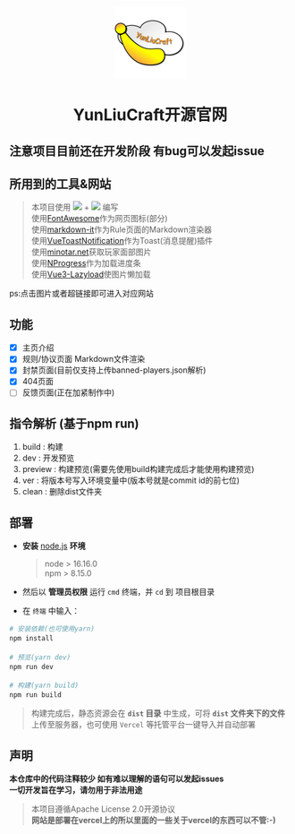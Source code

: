 <div align='center'>
<img src='./src/imgs/logo.webp' width='128px' height='128px'>
<h1>YunLiuCraft开源官网</h1>
</div>

## 注意项目目前还在开发阶段 有bug可以发起issue

## 所用到的工具&网站
> 本项目使用 [<img src='https://img.shields.io/badge/Vue3-%234FC08D?logo=vue.js&logoColor=white'>](https://cn.vuejs.org/) + [<img src='https://img.shields.io/badge/Less-%231D365D?logo=less&logoColor=white'>](https://lesscss.org/)
 编写  
> 使用[FontAwesome](https://www.fontawesome.com)作为网页图标(部分)  
> 使用[markdown-it](https://github.com/markdown-it/markdown-it)作为Rule页面的Markdown渲染器  
> 使用[VueToastNotification](https://github.com/ankurk91/vue-toast-notification)作为Toast(消息提醒)插件  
> 使用[minotar.net](https://minotar.net/)获取玩家面部图片  
> 使用[NProgress](https://ricostacruz.com/nprogress/)作为加载进度条  
> 使用[Vue3-Lazyload]()使图片懒加载

ps:点击图片或者超链接即可进入对应网站

## 功能
- [x] 主页介绍
- [x] 规则/协议页面 Markdown文件渲染
- [x] 封禁页面(目前仅支持上传banned-players.json解析)
- [x] 404页面
- [ ] 反馈页面(正在加紧制作中)

## 指令解析 (基于npm run)
1. build : 构建
2. dev : 开发预览
3. preview : 构建预览(需要先使用build构建完成后才能使用构建预览)
4. ver : 将版本号写入环境变量中(版本号就是commit id的前七位)
5. clean : 删除dist文件夹

## 部署
* **安装** [node.js](https://nodejs.org/zh-cn/) **环境**

  > node > 16.16.0  
  > npm > 8.15.0
  
* 然后以 **管理员权限** 运行 `cmd` 终端，并 `cd` 到 项目根目录
* 在 `终端` 中输入：

```bash
# 安装依赖(也可使用yarn)
npm install

# 预览(yarn dev)
npm run dev

# 构建(yarn build)
npm run build
```
> 构建完成后，静态资源会在 **`dist` 目录** 中生成，可将 **`dist` 文件夹下的文件**上传至服务器，也可使用 `Vercel` 等托管平台一键导入并自动部署

## 声明

**本仓库中的代码注释较少 如有难以理解的语句可以发起issues**  
**一切开发旨在学习，请勿用于非法用途**
> 本项目遵循Apache License 2.0开源协议  
> **网站是部署在vercel上的所以里面的一些关于vercel的东西可以不管:-)**  